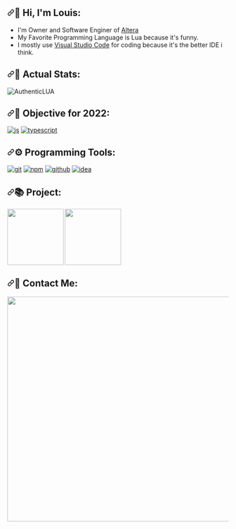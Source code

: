 
<h2><a id="user-content--programming-languages" class="anchor" aria-hidden="true" href="#-programming-languages"><svg class="octicon octicon-link" viewBox="0 0 16 16" version="1.1" width="16" height="16" aria-hidden="true"><path fill-rule="evenodd" d="M7.775 3.275a.75.75 0 001.06 1.06l1.25-1.25a2 2 0 112.83 2.83l-2.5 2.5a2 2 0 01-2.83 0 .75.75 0 00-1.06 1.06 3.5 3.5 0 004.95 0l2.5-2.5a3.5 3.5 0 00-4.95-4.95l-1.25 1.25zm-4.69 9.64a2 2 0 010-2.83l2.5-2.5a2 2 0 012.83 0 .75.75 0 001.06-1.06 3.5 3.5 0 00-4.95 0l-2.5 2.5a3.5 3.5 0 004.95 4.95l1.25-1.25a.75.75 0 00-1.06-1.06l-1.25 1.25a2 2 0 01-2.83 0z"></path></svg></a><g-emoji class="g-emoji" alias="earth_africa" fallback-src="https://github.githubassets.com/images/icons/emoji/unicode/1f30d.png">🤗</g-emoji> Hi, I'm Louis:</h2>

- I'm Owner and Software Enginer of [Altera](https://discord.gg/83cHy2jsHk)
- My Favorite Programming Language is Lua because it's funny.
- I mostly use [Visual Studio Code](https://code.visualstudio.com/) for coding because it's the better IDE i think.

<h2><a id="user-content--programming-languages" class="anchor" aria-hidden="true" href="#-programming-languages"><svg class="octicon octicon-link" viewBox="0 0 16 16" version="1.1" width="16" height="16" aria-hidden="true"><path fill-rule="evenodd" d="M7.775 3.275a.75.75 0 001.06 1.06l1.25-1.25a2 2 0 112.83 2.83l-2.5 2.5a2 2 0 01-2.83 0 .75.75 0 00-1.06 1.06 3.5 3.5 0 004.95 0l2.5-2.5a3.5 3.5 0 00-4.95-4.95l-1.25 1.25zm-4.69 9.64a2 2 0 010-2.83l2.5-2.5a2 2 0 012.83 0 .75.75 0 001.06-1.06 3.5 3.5 0 00-4.95 0l-2.5 2.5a3.5 3.5 0 004.95 4.95l1.25-1.25a.75.75 0 00-1.06-1.06l-1.25 1.25a2 2 0 01-2.83 0z"></path></svg></a><g-emoji class="g-emoji" alias="earth_africa" fallback-src="https://github.githubassets.com/images/icons/emoji/unicode/1f30d.png">🤠</g-emoji> Actual Stats:</h2>

![AuthenticLUA](https://github-readme-stats.vercel.app/api?username=AuthenticLUA&theme=dracula&show_icons=true)


<h2><a id="user-content--programming-languages" class="anchor" aria-hidden="true" href="#-programming-languages"><svg class="octicon octicon-link" viewBox="0 0 16 16" version="1.1" width="16" height="16" aria-hidden="true"><path fill-rule="evenodd" d="M7.775 3.275a.75.75 0 001.06 1.06l1.25-1.25a2 2 0 112.83 2.83l-2.5 2.5a2 2 0 01-2.83 0 .75.75 0 00-1.06 1.06 3.5 3.5 0 004.95 0l2.5-2.5a3.5 3.5 0 00-4.95-4.95l-1.25 1.25zm-4.69 9.64a2 2 0 010-2.83l2.5-2.5a2 2 0 012.83 0 .75.75 0 001.06-1.06 3.5 3.5 0 00-4.95 0l-2.5 2.5a3.5 3.5 0 004.95 4.95l1.25-1.25a.75.75 0 00-1.06-1.06l-1.25 1.25a2 2 0 01-2.83 0z"></path></svg></a><g-emoji class="g-emoji" alias="earth_africa" fallback-src="https://github.githubassets.com/images/icons/emoji/unicode/1f30d.png">🚀</g-emoji> Objective for 2022:</h2>

  <a href="https://developer.mozilla.org/docs/Web/JavaScript" rel="nofollow"><img alt="js" src="https://camo.githubusercontent.com/59fd20e91d129aad1b7eff6151c308e7acc055897572e9bfe853858a7f72d169/68747470733a2f2f696d672e736869656c64732e696f2f62616467652f2d4a6176615363726970742d4646454530303f7374796c653d666c61742d737175617265266c6f676f3d6a617661736372697074266c6f676f436f6c6f723d626c61636b" data-canonical-src="https://img.shields.io/badge/-JavaScript-FFEE00?style=flat-square&amp;logo=javascript&amp;logoColor=black" style="max-width: 100%;"></a>
  <a href="https://www.typescriptlang.org" rel="nofollow"><img alt="typescript" src="https://camo.githubusercontent.com/7d5ce483578512701c1b416264833c42699e9c6d13e50b408c94da7c660513fb/68747470733a2f2f696d672e736869656c64732e696f2f62616467652f2d547970655363726970742d3030376163633f7374796c653d666c61742d737175617265266c6f676f3d74797065736372697074266c6f676f436f6c6f723d7768697465" data-canonical-src="https://img.shields.io/badge/-TypeScript-007acc?style=flat-square&amp;logo=typescript&amp;logoColor=white" style="max-width: 100%;"></a>

<h2><a id="user-content--programming-languages" class="anchor" aria-hidden="true" href="#-programming-languages"><svg class="octicon octicon-link" viewBox="0 0 16 16" version="1.1" width="16" height="16" aria-hidden="true"><path fill-rule="evenodd" d="M7.775 3.275a.75.75 0 001.06 1.06l1.25-1.25a2 2 0 112.83 2.83l-2.5 2.5a2 2 0 01-2.83 0 .75.75 0 00-1.06 1.06 3.5 3.5 0 004.95 0l2.5-2.5a3.5 3.5 0 00-4.95-4.95l-1.25 1.25zm-4.69 9.64a2 2 0 010-2.83l2.5-2.5a2 2 0 012.83 0 .75.75 0 001.06-1.06 3.5 3.5 0 00-4.95 0l-2.5 2.5a3.5 3.5 0 004.95 4.95l1.25-1.25a.75.75 0 00-1.06-1.06l-1.25 1.25a2 2 0 01-2.83 0z"></path></svg></a><g-emoji class="g-emoji" alias="earth_africa" fallback-src="https://github.githubassets.com/images/icons/emoji/unicode/1f30d.png">⚙️</g-emoji> Programming Tools:</h2>

  <a href="https://git-scm.com" rel="nofollow"><img alt="git" src="https://camo.githubusercontent.com/fed8ae22ad830dbbbe50affe5e69635eee41d956aa9832ff4944629ec9f32ab3/68747470733a2f2f696d672e736869656c64732e696f2f62616467652f2d4769742d4539344533313f7374796c653d666c61742d737175617265266c6f676f3d676974266c6f676f436f6c6f723d7768697465" data-canonical-src="https://img.shields.io/badge/-Git-E94E31?style=flat-square&amp;logo=git&amp;logoColor=white" style="max-width: 100%;"></a>
  <a href="https://www.npmjs.com" rel="nofollow"><img alt="npm" src="https://camo.githubusercontent.com/17822ece4263c6867d515238629abc069cac71811493bac86003e6c1ca36b43b/68747470733a2f2f696d672e736869656c64732e696f2f62616467652f2d4e504d2d4646463f7374796c653d666c61742d737175617265266c6f676f3d6e706d266c6f676f436f6c6f723d7768697465" data-canonical-src="https://img.shields.io/badge/-NPM-FFF?style=flat-square&amp;logo=npm&amp;logoColor=white" style="max-width: 100%;"></a>
  <a href="https://github.com"><img alt="github" src="https://camo.githubusercontent.com/87bd6879810cc6a8bd4725b0db640dd52f9c131725f501cd011b021d8edb6783/68747470733a2f2f696d672e736869656c64732e696f2f62616467652f2d4769744875622d3136313631363f7374796c653d666c61742d737175617265266c6f676f3d676974687562266c6f676f436f6c6f723d7768697465" data-canonical-src="https://img.shields.io/badge/-GitHub-161616?style=flat-square&amp;logo=github&amp;logoColor=white" style="max-width: 100%;"></a>
  <a href="https://www.jetbrains.com/fr-fr/idea/download/" rel="nofollow"><img alt="idea" src="https://img.shields.io/badge/-IntelliJ%20IDEA-161616?style=flat-square&amp;logo=IntelliJ%20IDEA&amp;logoColor=white" data-canonical-src="https://static.javatpoint.com/intellij-idea/images/intellij-idea-tutorial.png" style="max-width: 100%;"></a>
​
<h2><a id="user-content--programming-languages" class="anchor" aria-hidden="true" href="#-programming-languages"><svg class="octicon octicon-link" viewBox="0 0 16 16" version="1.1" width="16" height="16" aria-hidden="true"><path fill-rule="evenodd" d="M7.775 3.275a.75.75 0 001.06 1.06l1.25-1.25a2 2 0 112.83 2.83l-2.5 2.5a2 2 0 01-2.83 0 .75.75 0 00-1.06 1.06 3.5 3.5 0 004.95 0l2.5-2.5a3.5 3.5 0 00-4.95-4.95l-1.25 1.25zm-4.69 9.64a2 2 0 010-2.83l2.5-2.5a2 2 0 012.83 0 .75.75 0 001.06-1.06 3.5 3.5 0 00-4.95 0l-2.5 2.5a3.5 3.5 0 004.95 4.95l1.25-1.25a.75.75 0 00-1.06-1.06l-1.25 1.25a2 2 0 01-2.83 0z"></path></svg></a><g-emoji class="g-emoji" alias="earth_africa" fallback-src="https://github.githubassets.com/images/icons/emoji/unicode/1f30d.png">📚</g-emoji> Project:</h2>

<img align="left" alt="" href="https://discord.gg/X5HmUv3xfW" width="128px" src="https://cdn.discordapp.com/icons/822549362307366932/2b89f448c2215d30e30c767cfcad7ad0.png" />
<img align="middle" alt="" href="https://discord.gg/83cHy2jsHk" width="128px" src="https://cdn.discordapp.com/icons/883791745366773830/eb7320631a7024ebe4989f2103c12d54.png" />

<h2><a id="user-content--programming-languages" class="anchor" aria-hidden="true" href="#-programming-languages"><svg class="octicon octicon-link" viewBox="0 0 16 16" version="1.1" width="16" height="16" aria-hidden="true"><path fill-rule="evenodd" d="M7.775 3.275a.75.75 0 001.06 1.06l1.25-1.25a2 2 0 112.83 2.83l-2.5 2.5a2 2 0 01-2.83 0 .75.75 0 00-1.06 1.06 3.5 3.5 0 004.95 0l2.5-2.5a3.5 3.5 0 00-4.95-4.95l-1.25 1.25zm-4.69 9.64a2 2 0 010-2.83l2.5-2.5a2 2 0 012.83 0 .75.75 0 001.06-1.06 3.5 3.5 0 00-4.95 0l-2.5 2.5a3.5 3.5 0 004.95 4.95l1.25-1.25a.75.75 0 00-1.06-1.06l-1.25 1.25a2 2 0 01-2.83 0z"></path></svg></a><g-emoji class="g-emoji" alias="earth_africa" fallback-src="https://github.githubassets.com/images/icons/emoji/unicode/1f30d.png">🦓</g-emoji> Contact Me:</h2>
<img align="middle" alt="" href="https://discord." width="512px" src="https://discord.c99.nl/widget/theme-5/825510156812025856.png" />



